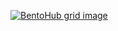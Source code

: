 [![BentoHub grid image](https://cloud.appwrite.io/v1/storage/buckets/667d390e003b1971a8be/files/6750e3a5002b1319d488/preview?project=667d35ca0017fb21fc6c)](https://bentohub.netlify.app/)
